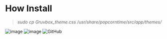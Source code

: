 # How Install
> *sudo cp Gruvbox_theme.css /usr/share/popcorntime/src/app/themes/*

![image](https://github.com/aquaverso2077/popcorntime-themes/assets/149948716/45b8e5fd-0f35-462c-b052-019c76536e55)
![image](https://github.com/aquaverso2077/popcorntime-themes/assets/149948716/ae127976-f79a-4b03-8e36-d46b9701db4b)
![GitHub](https://img.shields.io/badge/github-%23121011.svg?style=for-the-badge&logo=github&logoColor=white)
